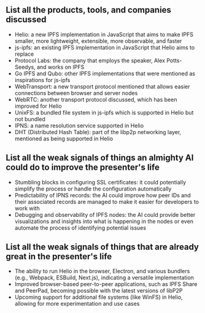 ## List all the products, tools, and companies discussed

- Helio: a new IPFS implementation in JavaScript that aims to make IPFS smaller, more lightweight, extensible, more observable, and faster
- js-ipfs: an existing IPFS implementation in JavaScript that Helio aims to replace
- Protocol Labs: the company that employs the speaker, Alex Potts-Seedys, and works on IPFS
- Go IPFS and Qubo: other IPFS implementations that were mentioned as inspirations for js-ipfs
- WebTransport: a new transport protocol mentioned that allows easier connections between browser and server nodes
- WebRTC: another transport protocol discussed, which has been improved for Helio
- UnixFS: a bundled file system in js-ipfs which is supported in Helio but not bundled
- IPNS: a name resolution service supported in Helio
- DHT (Distributed Hash Table): part of the libp2p networking layer, mentioned as being supported in Helio

## List all the weak signals of things an almighty AI could do to improve the presenter's life

- Stumbling blocks in configuring SSL certificates: it could potentially simplify the process or handle the configuration automatically
- Predictability of IPNS records: the AI could improve how peer IDs and their associated records are managed to make it easier for developers to work with
- Debugging and observability of IPFS nodes: the AI could provide better visualizations and insights into what is happening in the nodes or even automate the process of identifying potential issues

## List all the weak signals of things that are already great in the presenter's life

- The ability to run Helio in the browser, Electron, and various bundlers (e.g., Webpack, ESBuild, Next.js), indicating a versatile implementation
- Improved browser-based peer-to-peer applications, such as IPFS Share and PeerPad, becoming possible with the latest versions of libP2P
- Upcoming support for additional file systems (like WinFS) in Helio, allowing for more experimentation and use cases